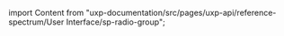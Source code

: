 
import Content from "uxp-documentation/src/pages/uxp-api/reference-spectrum/User Interface/sp-radio-group";

<Content query="product=xd"/>
